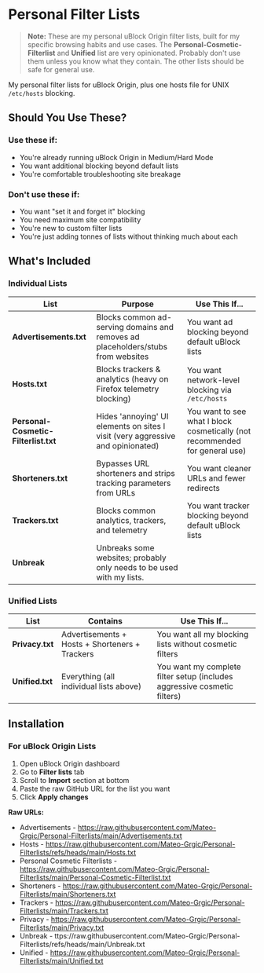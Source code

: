 # Personal Filter Lists

> **Note:** These are my personal uBlock Origin filter lists, built for my specific browsing habits and use cases. The **Personal-Cosmetic-Filterlist** and **Unified** list are very opinionated. Probably don't use them unless you know what they contain. The other lists should be safe for general use.

My personal filter lists for uBlock Origin, plus one hosts file for UNIX `/etc/hosts` blocking. 

## Should You Use These?

### Use these if:

- You're already running uBlock Origin in Medium/Hard Mode
- You want additional blocking beyond default lists
- You're comfortable troubleshooting site breakage

### Don't use these if:

- You want "set it and forget it" blocking
- You need maximum site compatibility
- You're new to custom filter lists
- You're just adding tonnes of lists without thinking much about each


## What's Included

### Individual Lists

| List | Purpose | Use This If... |
|------|---------|----------------|
| **Advertisements.txt** | Blocks common ad-serving domains and removes ad placeholders/stubs from websites | You want ad blocking beyond default uBlock lists |
| **Hosts.txt** | Blocks trackers & analytics (heavy on Firefox telemetry blocking) | You want network-level blocking via `/etc/hosts` |
| **Personal-Cosmetic-Filterlist.txt** | Hides 'annoying' UI elements on sites I visit (very aggressive and opinionated) | You want to see what I block cosmetically (not recommended for general use) |
| **Shorteners.txt** | Bypasses URL shorteners and strips tracking parameters from URLs | You want cleaner URLs and fewer redirects |
| **Trackers.txt** | Blocks common analytics, trackers, and telemetry | You want tracker blocking beyond default uBlock lists |
| **Unbreak** | Unbreaks some websites; probably only needs to be used with my lists. | 

### Unified Lists

| List | Contains | Use This If... |
|------|----------|----------------|
| **Privacy.txt** | Advertisements + Hosts + Shorteners + Trackers | You want all my blocking lists without cosmetic filters |
| **Unified.txt** | Everything (all individual lists above) | You want my complete filter setup (includes aggressive cosmetic filters) |

## Installation

### For uBlock Origin Lists

1. Open uBlock Origin dashboard
2. Go to **Filter lists** tab
3. Scroll to **Import** section at bottom
4. Paste the raw GitHub URL for the list you want
5. Click **Apply changes**

**Raw URLs:**  
- Advertisements - https://raw.githubusercontent.com/Mateo-Grgic/Personal-Filterlists/main/Advertisements.txt
- Hosts - https://raw.githubusercontent.com/Mateo-Grgic/Personal-Filterlists/refs/heads/main/Hosts.txt
- Personal Cosmetic Filterlists - https://raw.githubusercontent.com/Mateo-Grgic/Personal-Filterlists/main/Personal-Cosmetic-Filterlist.txt
- Shorteners - https://raw.githubusercontent.com/Mateo-Grgic/Personal-Filterlists/main/Shorteners.txt
- Trackers - https://raw.githubusercontent.com/Mateo-Grgic/Personal-Filterlists/main/Trackers.txt
- Privacy - https://raw.githubusercontent.com/Mateo-Grgic/Personal-Filterlists/main/Privacy.txt
- Unbreak - ttps://raw.githubusercontent.com/Mateo-Grgic/Personal-Filterlists/refs/heads/main/Unbreak.txt
- Unified - https://raw.githubusercontent.com/Mateo-Grgic/Personal-Filterlists/main/Unified.txt
